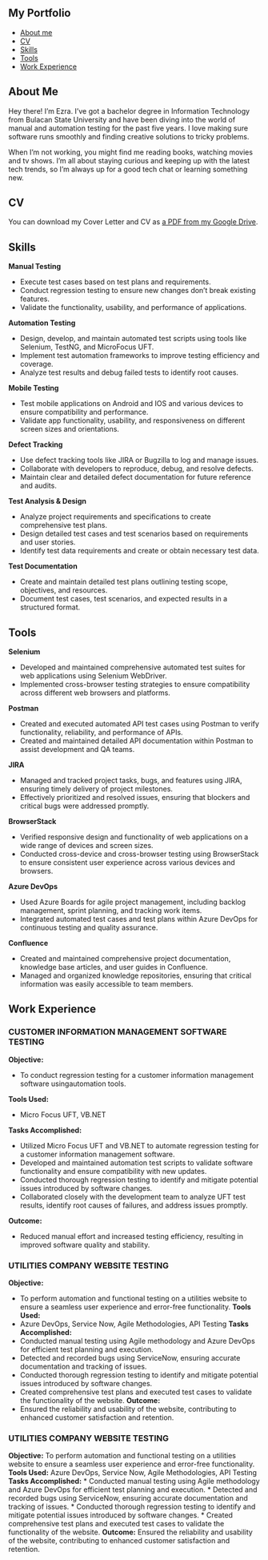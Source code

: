 ## My Portfolio
- [About me](#about-me)
- [CV](#cv)
- [Skills](#skills)
- [Tools](#tools)
- [Work Experience](#examples-of-my-work)

## About Me

Hey there! I’m Ezra. I’ve got a bachelor degree in Information Technology from Bulacan State University and have been diving into the world of manual and automation testing for the past five years. I love making sure software runs smoothly and finding creative solutions to tricky problems.

When I’m not working, you might find me reading books, watching movies and tv shows. I’m all about staying curious and keeping up with the latest tech trends, so I’m always up for a good tech chat or learning something new.

## CV
You can download my Cover Letter and CV as [a PDF from my Google Drive](https://drive.google.com/drive/folders/1wNNJeKL7JkAMJOpUpKl4UsKd0EuKCyFe?usp=drive_link).

## Skills
__Manual Testing__
  * Execute test cases based on test plans and requirements.
  * Conduct regression testing to ensure new changes don’t break existing features.
  * Validate the functionality, usability, and performance of applications.

__Automation Testing__
  * Design, develop, and maintain automated test scripts using tools like Selenium, TestNG, and MicroFocus UFT.
  * Implement test automation frameworks to improve testing efficiency and coverage.
  * Analyze test results and debug failed tests to identify root causes.
  
__Mobile Testing__
  * Test mobile applications on Android and IOS and various devices to ensure compatibility and performance.
  * Validate app functionality, usability, and responsiveness on different screen sizes and orientations.
  
__Defect Tracking__
  * Use defect tracking tools like JIRA or Bugzilla to log and manage issues.
  * Collaborate with developers to reproduce, debug, and resolve defects.
  * Maintain clear and detailed defect documentation for future reference and audits.

__Test Analysis & Design__
  * Analyze project requirements and specifications to create comprehensive test plans.
  * Design detailed test cases and test scenarios based on requirements and user stories.
  * Identify test data requirements and create or obtain necessary test data.

__Test Documentation__
  * Create and maintain detailed test plans outlining testing scope, objectives, and resources.
  * Document test cases, test scenarios, and expected results in a structured format.

## Tools

__Selenium__
  * Developed and maintained comprehensive automated test suites for web applications using Selenium WebDriver.
  * Implemented cross-browser testing strategies to ensure compatibility across different web browsers and platforms.
  
__Postman__
  * Created and executed automated API test cases using Postman to verify functionality, reliability, and performance of APIs.
  * Created and maintained detailed API documentation within Postman to assist development and QA teams.
  
__JIRA__
  * Managed and tracked project tasks, bugs, and features using JIRA, ensuring timely delivery of project milestones.
  * Effectively prioritized and resolved issues, ensuring that blockers and critical bugs were addressed promptly.
  
__BrowserStack__
  * Verified responsive design and functionality of web applications on a wide range of devices and screen sizes.
  * Conducted cross-device and cross-browser testing using BrowserStack to ensure consistent user experience across various devices and browsers.

__Azure DevOps__
  * Used Azure Boards for agile project management, including backlog management, sprint planning, and tracking work items.
  * Integrated automated test cases and test plans within Azure DevOps for continuous testing and quality assurance.

__Confluence__
  * Created and maintained comprehensive project documentation, knowledge base articles, and user guides in Confluence.
  * Managed and organized knowledge repositories, ensuring that critical information was easily accessible to team members.

## Work Experience

### CUSTOMER INFORMATION MANAGEMENT SOFTWARE TESTING

__Objective:__
  * To conduct regression testing for a customer information management software usingautomation tools.
    
__Tools Used:__
  * Micro Focus UFT, VB.NET
    
__Tasks Accomplished:__
  * Utilized Micro Focus UFT and VB.NET to automate regression testing for a customer information management software.
  * Developed and maintained automation test scripts to validate software functionality and ensure compatibility with new updates.
  * Conducted thorough regression testing to identify and mitigate potential issues introduced by software changes.
  * Collaborated closely with the development team to analyze UFT test results, identify root causes of failures, and address issues promptly.
    
__Outcome:__
  * Reduced manual effort and increased testing efficiency, resulting in improved software quality and stability.


### UTILITIES COMPANY WEBSITE TESTING
__Objective:__
  * To perform automation and functional testing on a utilities website to ensure a seamless user experience and error-free functionality.
__Tools Used:__
  * Azure DevOps, Service Now, Agile Methodologies, API Testing
__Tasks Accomplished:__
  * Conducted manual testing using Agile methodology and Azure DevOps for efficient test planning and execution.
  * Detected and recorded bugs using ServiceNow, ensuring accurate documentation and tracking of issues.
  * Conducted thorough regression testing to identify and mitigate potential issues introduced by software changes.
  * Created comprehensive test plans and executed test cases to validate the functionality of the website.
__Outcome:__
  * Ensured the reliability and usability of the website, contributing to enhanced customer satisfaction and retention.

### UTILITIES COMPANY WEBSITE TESTING
__Objective:__
    To perform automation and functional testing on a utilities website to ensure a seamless user experience and error-free functionality.
__Tools Used:__
    Azure DevOps, Service Now, Agile Methodologies, API Testing
__Tasks Accomplished:__
    * Conducted manual testing using Agile methodology and Azure DevOps for efficient test planning and execution.
    * Detected and recorded bugs using ServiceNow, ensuring accurate documentation and tracking of issues.
    * Conducted thorough regression testing to identify and mitigate potential issues introduced by software changes.
    * Created comprehensive test plans and executed test cases to validate the functionality of the website.
__Outcome:__
    Ensured the reliability and usability of the website, contributing to enhanced customer satisfaction and retention.


